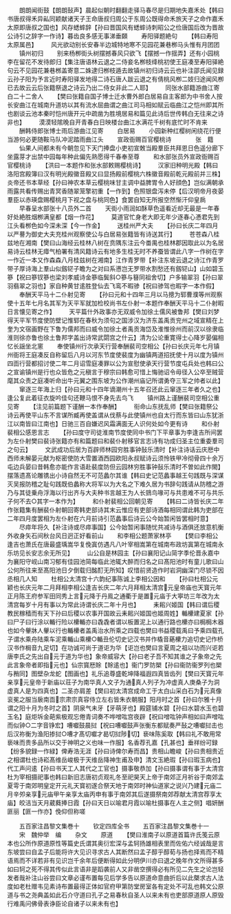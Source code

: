 <!-- { "loadSidebar": true } -->
　　朗朗闻街鼓【朗朗鼔声】晨起似朝时翻翻走驿马春尽是归期地失嘉禾处【韩曰书唐叔得禾异畆同颖献诸天子王命唐叔归周公于东周公既得命禾旅天子之命作嘉禾太原即唐叔之国也】风存蟋蟀辞【孙曰晋国风有蟋蟀诗刺昭公之俭唐国后改为晋故公诗引之辞字一作诗】暮齿良多感无事涕垂頥
　　寿阳驿题絶句
　　【韩曰寿阳太原属邑】
　　风光欲动别长安春半边城特地寒不见园花兼巷栁马头惟有月团团
　　镇州初归
　　别来杨栁街头树摆撼春风只欲飞【摆撼一作揺弄】还有小园桃李在留花不发待郎归【集注唐语林云退之二侍妾名栁枝绛桃初使王庭凑至寿阳驿絶句云不见园花兼巷桞盖寄意二姝逮归栁枝遁去故镇州初归诗云云也补注邵氏闻见録云孙子阳为予言近时寿阳驿发地得二诗石唐人跋云退之有倩桃风栁二妓归途闻风栁已去故云云后张籍祭退之诗云乃出二侍女非此二人耶】
　　同张水部籍游曲江寄白二十二舍人
　　【樊曰张籍自国子博士迁水曹外郎白居易自主客郎为中书舍人按长安曲江在城南升道坊以其有流水屈曲谓之曲江司马相如赋云临曲江之恺州即其所也剧谈云池本秦时恺州唐开元中疏凿为胜境居易和篇见此诗后世传韩白无往来之诗非也】
　　漠漠轻隂晚自开青春白日映楼台曲江水满花千树有底忙时不肯来
　　酬韩侍郎张博士雨后游曲江见寄
　　白居易
　　小园新种红樱树闲绕花行便当游何必更随鞍马队冲泥踏雨曲江头
　　宣政衙赐百官樱桃诗　　　　张　籍
　　仙果人间都未有今朝忽见下天门捧盘小吏初宣敇当殿羣臣共拜恩日色遥分廊下坐露芽才出禁中园每年种此偏先熟愿得千春奉至尊
　　和水部张员外宣政衙赐百官樱桃诗
　　【洪曰一本题作和张水部敕赐樱桃诗】
　　汉家旧种明光殿【韩曰洛阳宫殿簿曰汉有明光殿徽音殿又曰显扬殿前樱桃六株徽音殿前乾元殿前并三株】炎帝还书本草经【孙曰神农本草云樱桃味甘主调中益脾胃令人好顔色】岂似满朝承雨露共看传赐出青冥香随翠笼擎初重【一作到】色照银盘泻未停【后汉明帝月夜晏羣臣以赤瑛盘赐樱桃月下视之盘与桃同色】食罢自知无所报空然惭汗仰皇扄
　　早春呈水部张十八员外二首
　　天街小雨润如酥草色遥看近却无最是一年春好处絶胜烟栁满皇都【烟一作花】
　　莫道官忙身老大即无年少逐春心慿君先到江头看栁色如今深未深【今一作金】
　　送桂州严大夫
　　【孙曰长庆二年四月以严謩为御史大夫充桂州观察使公与白居易张籍皆有诗送其行】
　　苍苍森八桂兹地在湘南【樊曰山海经云桂林八树在贲隅东注云今畨禺也桂林郡因取此以为名居易诗云桂林无瘴气柏署有清风籍诗云有地多生桂无时不养蚕皆谓此八字一作树在字一作近一本又作森森八月桂兹树在湘南】江作青罗带【补注东坡云退之诗江作青罗带子厚诗海上羣山似劔铓子瞻为之对曰系懑岂无罗带水割愁还有劔铓山】山如碧玉篸【祝曰篸钗篸也梁刘孝威诗金篸临鬓斜○篸与簮同祖舍切】户多输翠羽【孙曰翠羽翡翠之羽也】家自种黄甘逺胜登仙去飞鸾不暇骖【祝曰骖驾也暇字一本作假】
　　奉酬天平马十二仆射见寄
　　【孙曰元和十四年三月以马摠为郓曹濮等州观察使十五年七月名其军为天平军就加检校尚书左仆射一本题作奉酬天平马十二仆射暇日言懐见寄之作】
　　天平篇什外政事亦无双威令加徐土儒风被鲁邦【樊曰刘梦得天平军节度使防壁记惟郓在春秋为须句之国涉汉为济东盖禹贡兖州之域宣精在上奎为文宿画野在下鲁为儒邦而曰威令加徐土者禹贡海岱及淮惟徐州而前汉以徐隶临淮则徐亦鲁也徐土鲁邦字盖出诗常武閟宫之什云】清为公论重寛得士心降岁晏偏相忆长謡坐北窻
　　奉使镇州行次承天行营奉酬裴司空相公【孙曰长庆元年七月镇州衙将王庭凑反自称留后八月以河东节度使裴度为幽镇两道招抚使十月以度为镇州四靣行营都招讨使二年二月诏雪庭凑罪以公为宣慰使承天行营节度屯兵处也韩曰公之宣谕镇州是行也众皆危之元稹言于穆宗曰韩愈可惜上悔驰诏令毋径入公卒至贼营麾其众责之庭凑听命出牛元翼之围东坡为公作潮州庙记所谓勇夺三军之帅者以此】
　　窜逐三年海上归【孙曰元和十四年谪潮州十五年召还此云窜逐三年者久之也】逢公复此着征衣旋吟佳句还鞭马恨不身先去鸟飞
　　镇州路上谨酬裴司空相公重见寄
　　【注见前篇题下谨酬一本作奉酬】
　　衔命山东抚乱师【樊曰张籍祭公诗云再使平山东不言谋所臧再使盖谓从伐蔡与此使镇州也自太行而东皆曰山东犹浙江以南皆曰江南也】日驰三百自嫌迟风霜满面无人识何处如今更有诗
　　和仆射裴相公感恩言志
　　【孙曰度守司徒淮南节度使同中书门下平章事为李逢吉所间罢为左仆射樊曰裴诗张籍亦有和篇题曰和裴仆射移官言志诗有功成归圣主位重委羣司之句云】
　　文武成功后居为百辟师林园穷胜事钟鼔乐清时【补注诗话云庆厯中西师未解晏元献为枢密使防大雪置酒西园欧阳永叔赋诗云须怜铁甲冷彻骨四十余万屯边兵晏曰昔韩愈亦能作言语赴裴度防但云园林穷胜事钟鼔乐清时不曽如此作閙】摆落遗髙论雕镌出小诗自然无不可范蠡尔其谁【韩曰史记范蠡事越王句践既与深谋灭吴报防稽之耻句践既伯蠡称大将军以为大名之下难久居为书辞句践请从防稽之游乃与其徒乗舟浮海以行出齐与大夫种书言越王为人长鵛鸟喙可与共患难不可与共乐子何不去○其字一本作为】
　　和仆射裴相公回朝见寄
　　【韩曰二诗皆长庆二年作张籍集有酬裴仆射朝回寄韩吏部诗其末云惟应有吏部诗酒每相同谓此韩为吏部在二年四月度罢相为左仆射在六月前诗引范蠡事后诗云公今始暂闲皆罢相时意】
　　尽瘁年将久【补注诗或尽瘁事国】公今始暂闲事随忧共减诗与酒俱还放意机衡外收身矢石间秋台风日迥正好看前山
　　和李相公题萧家林亭
　　【樊曰李相公逢吉也萧氏在唐最盛瑀嵩华复俛寘仿遇凡八叶宰相嵩第在城南布政坊寘第在城南永乐坊见长安志余无所见】
　　山公自是林园主【孙曰襄阳记山简字季伦晋永嘉中为襄阳守岘山南习郁有佳园池简每临此池辄大醉而归名之曰髙阳池时有童儿歌曰山公何所往来至髙阳池日夕倒载归酩酊无所知】叹惜前贤造作时岩洞幽深门尽锁不因丞相几人知
　　杜相公太清宫十六韵纪事陈诚上李相公因和
　　【孙曰杜相公元颖也长庆元年二月拜相李相公逢吉长庆二年六月拜相太清宫元皇帝庙也天寳元年正月陈王府参军田同秀上言元降于丹鳯之通衢于是置元庙于大寕坊三年改为太清宫每岁十月有事以为常此诗谓长庆二年十月也】
　　耒耜兴姬国【韩曰谓后稷教民稼穑而有天下孙曰后稷以农事开国故云耒耜兴姬国也姬周姓】輴欙建夏家【孙曰尸子曰行涂以輴行险以欙輴亦曰毳毳者谓以板置泥上以通行路也欙亦曰梮梮木器也如今轝牀人轝以行也輴欙者盖禹治水所乘之四载也樊曰书益稷载禹曰予乘四载孔子谓水乘舟陆乘车泥乘輴山乘欙○輴丑伦切史记汉书并作橇音蕝欙力追切史记作桥汉书作梮音九足切】在功诚可尚于道讵为华【讵岂也樊曰言夏周之祖以功而兴讵若唐李氏之先出自元于道为华也】象帝威容大【孙曰老子吾不知其谁之子象帝之先此言象帝者即指元也】仙宗寳厯賖【賖逺也】衞门罗防槊【孙曰衞防衞罗列也槊与矟同】图壁杂龙蛇【图画也】礼乐追尊盛乾坤降福遐四真皆齿列【樊曰天寳元年亲享元皇帝于新庙以荘子为南华真人文子为通真人列子为冲虚真人庚桑子为洞虚真人是为四真也】二圣亦肩差【樊曰初太清宫成命工于太白山采白石为元真像衮冕之服当扆南靣宗肃宗真容侍立左右皆朱衣朝服】阳月时之首【孙曰尔雅十月谓之阳十月为冬时之首】阴泉气未牙【牙萌牙也】殿筵铺水碧【孙曰水碧水玉也碧玉名】庭炬坼金葩紫极观忘倦青词奏不哗噌吰宫夜辟【祝曰噌吰钟声相如曰声噌吰而似钟○二字音铮宏】嘈囐鼓晨挝【祝曰嘈囐鼓声张衡东都赋奏严鼔之嘈囐挝击也后汉祢衡为渔阳掺挝○嘈才髙切囐才曷切挝陟切】亵味陈奚取【韩曰礼不敢用常亵味而贵多品所以交于神明之义也味一作服】名香荐孔嘉【孔甚也】垂祥纷可録【纷多貌録一作緑】俾寿浩无涯【孙曰诗俾尔寿而昌】贵相山瞻峻【孙曰贵相贵近之相谓杜也诗崧髙维岳峻极于天维岳降神生甫及申】清文玉絶瑕【孙曰瑕玉病也】代工声问逺【孙曰书天工人其代之工官也】摄事敬恭加【孙曰摄事谓有事于太清宫杜为宰相摄祀事也韩曰新旧志唐初贞观礼冬至祀昊天上帝于南郊正月祈谷于南郊孟夏雩于南郊明皇定开元礼天寳初遂合祭天地于南郊时神仙道家之说兴乃建元庙二月辛夘亲享元庙甲午亲享太庙丙申有事于南郊其后遂摄祭南郊荐献太清宫荐享太庙】皎洁当天月葳蕤捧日霞【孙曰天日以喻君月霞以喻杜摄事在人主之侧】唱妍酬匪丽【匪一作亦】俛仰但称嗟







　　五百家注昌黎文集巻十
　　钦定四库全书
　　五百家注昌黎文集巻十一
　　宋　魏仲举　编
　　杂文
　　原道
　　【樊曰淮南子以原道首篇许氏笺云原本也公所作原道原性等篇史氏谓其奥衍宏深与孟轲扬雄相表里而佐佑六经诚哉是言东坡尝曰自孟子后能将许大见识寻求古人其断然曰孟子醇乎醇荀与扬也择焉而不精语焉而不详若非有见识岂千余年后便断得如此分明伊川亦曰退之晚年作文所得甚多如曰轲之死不得其传似此言语非是蹈袭前人又非凿空撰得必有所见二先生之论岂轻发者哉补注山谷尝曰文章必谨布置每见后学多告以原道命意曲折后以此槩求古人法度如老杜赠韦见素诗布置最得正体如官府甲第防堂房室各有定处不可乱也韩文公原道与书之尧典盖如此石介守道曰孔子之易春秋自圣人以来未有也吏部原道原人原毁行难禹问佛骨表诤臣论自诸子以来未有也】
